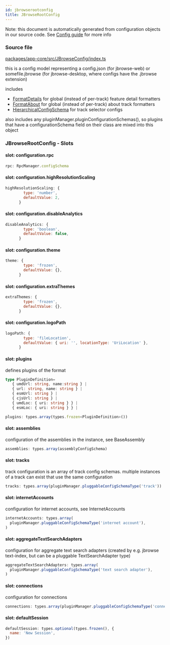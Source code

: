 ```yaml
---
id: jbrowserootconfig
title: JBrowseRootConfig
---
```


Note: this document is automatically generated from configuration objects in our
source code. See [Config guide](/docs/config_guide) for more info

### Source file

[packages/app-core/src/JBrowseConfig/index.ts](https://github.com/GMOD/jbrowse-components/blob/main/packages/app-core/src/JBrowseConfig/index.ts)

this is a config model representing a config.json (for jbrowse-web) or
somefile.jbrowse (for jbrowse-desktop, where configs have the .jbrowse
extension)

includes

- [FormatDetails](../formatdetails) for global (instead of per-track) feature
  detail formatters
- [FormatAbout](../formatabout) for global (instead of per-track) about track
  formatters
- [HierarchicalConfigSchema](../hierarchicalconfigschema) for track selector
  configs

also includes any pluginManager.pluginConfigurationSchemas(), so plugins that
have a configurationSchema field on their class are mixed into this object

### JBrowseRootConfig - Slots

#### slot: configuration.rpc

```js
rpc: RpcManager.configSchema
```

#### slot: configuration.highResolutionScaling

```js
highResolutionScaling: {
        type: 'number',
        defaultValue: 2,
      }
```

#### slot: configuration.disableAnalytics

```js
disableAnalytics: {
        type: 'boolean',
        defaultValue: false,
      }
```

#### slot: configuration.theme

```js
theme: {
        type: 'frozen',
        defaultValue: {},
      }
```

#### slot: configuration.extraThemes

```js
extraThemes: {
        type: 'frozen',
        defaultValue: {},
      }
```

#### slot: configuration.logoPath

```js
logoPath: {
        type: 'fileLocation',
        defaultValue: { uri: '', locationType: 'UriLocation' },
      }
```

#### slot: plugins

defines plugins of the format

```typescript
type PluginDefinition=
   { umdUrl: string, name:string } |
   { url: string, name: string } |
   { esmUrl: string } |
   { cjsUrl: string } |
   { umdLoc: { uri: string } } |
   { esmLoc: { uri: string } } |
```

```js
plugins: types.array(types.frozen<PluginDefinition>())
```

#### slot: assemblies

configuration of the assemblies in the instance, see BaseAssembly

```js
assemblies: types.array(assemblyConfigSchema)
```

#### slot: tracks

track configuration is an array of track config schemas. multiple instances of a
track can exist that use the same configuration

```js
tracks: types.array(pluginManager.pluggableConfigSchemaType('track'))
```

#### slot: internetAccounts

configuration for internet accounts, see InternetAccounts

```js
internetAccounts: types.array(
  pluginManager.pluggableConfigSchemaType('internet account'),
)
```

#### slot: aggregateTextSearchAdapters

configuration for aggregate text search adapters (created by e.g. jbrowse
text-index, but can be a pluggable TextSearchAdapter type)

```js
aggregateTextSearchAdapters: types.array(
  pluginManager.pluggableConfigSchemaType('text search adapter'),
)
```

#### slot: connections

configuration for connections

```js
connections: types.array(pluginManager.pluggableConfigSchemaType('connection'))
```

#### slot: defaultSession

```js
defaultSession: types.optional(types.frozen(), {
  name: 'New Session',
})
```
